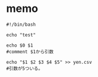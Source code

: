 # memo

```
#!/bin/bash

echo "test"

echo $0 $1
#comment $1から引数 
```

```
echo "$1 $2 $3 $4 $5" >> yen.csv
#引数が5ついる。 
```
